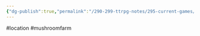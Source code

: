 ```yaml
---
{"dg-publish":true,"permalink":"/290-299-ttrpg-notes/295-current-games/11-weeping-city/wiki/location/mole-s-stalactites/"}
---
```



#location #mushroomfarm

